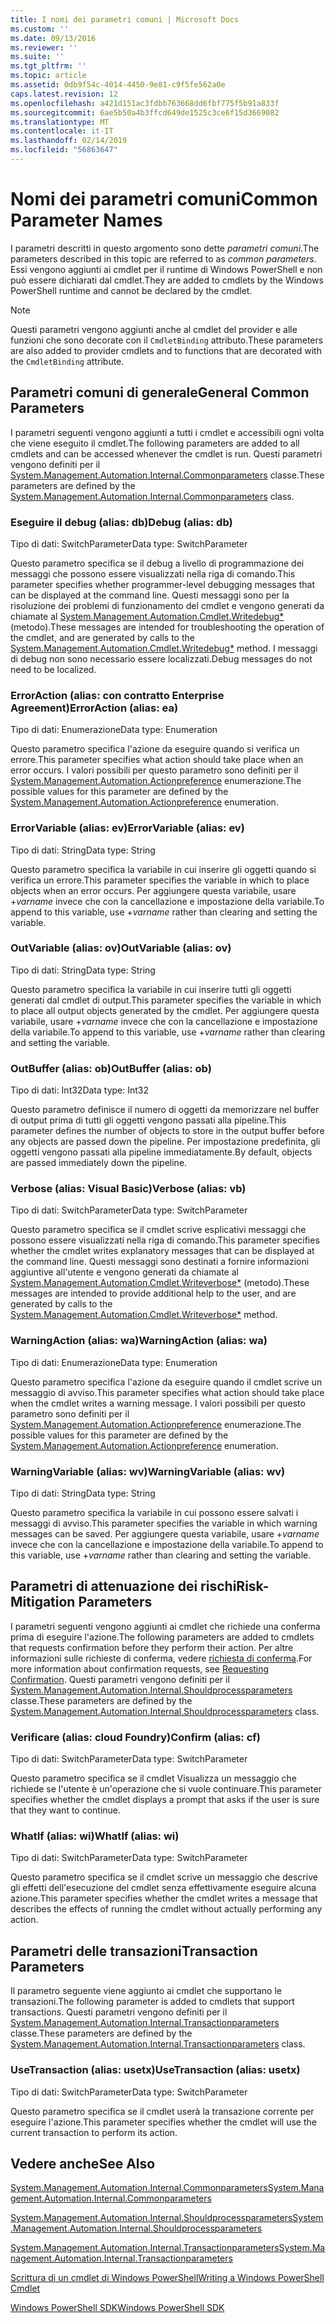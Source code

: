```yaml
---
title: I nomi dei parametri comuni | Microsoft Docs
ms.custom: ''
ms.date: 09/13/2016
ms.reviewer: ''
ms.suite: ''
ms.tgt_pltfrm: ''
ms.topic: article
ms.assetid: 0db9f54c-4014-4450-9e81-c9f5fe562a0e
caps.latest.revision: 12
ms.openlocfilehash: a421d151ac3fdbb763668dd6fbf775f5b91a833f
ms.sourcegitcommit: 6ae5b50a4b3ffcd649de1525c3ce6f15d3669082
ms.translationtype: MT
ms.contentlocale: it-IT
ms.lasthandoff: 02/14/2019
ms.locfileid: "56863647"
---
```

# <a name="common-parameter-names"></a><span data-ttu-id="29fad-102">Nomi dei parametri comuni</span><span class="sxs-lookup"><span data-stu-id="29fad-102">Common Parameter Names</span></span>

<span data-ttu-id="29fad-103">I parametri descritti in questo argomento sono dette *parametri comuni*.</span><span class="sxs-lookup"><span data-stu-id="29fad-103">The parameters described in this topic are referred to as *common parameters*.</span></span> <span data-ttu-id="29fad-104">Essi vengono aggiunti ai cmdlet per il runtime di Windows PowerShell e non può essere dichiarati dal cmdlet.</span><span class="sxs-lookup"><span data-stu-id="29fad-104">They are added to cmdlets by the Windows PowerShell runtime and cannot be declared by the cmdlet.</span></span>

> [!NOTE]
> <span data-ttu-id="29fad-105">Questi parametri vengono aggiunti anche al cmdlet del provider e alle funzioni che sono decorate con il `CmdletBinding` attributo.</span><span class="sxs-lookup"><span data-stu-id="29fad-105">These parameters are also added to provider cmdlets and to functions that are decorated with the `CmdletBinding` attribute.</span></span>

## <a name="general-common-parameters"></a><span data-ttu-id="29fad-106">Parametri comuni di generale</span><span class="sxs-lookup"><span data-stu-id="29fad-106">General Common Parameters</span></span>

<span data-ttu-id="29fad-107">I parametri seguenti vengono aggiunti a tutti i cmdlet e accessibili ogni volta che viene eseguito il cmdlet.</span><span class="sxs-lookup"><span data-stu-id="29fad-107">The following parameters are added to all cmdlets and can be accessed whenever the cmdlet is run.</span></span> <span data-ttu-id="29fad-108">Questi parametri vengono definiti per il [System.Management.Automation.Internal.Commonparameters](/dotnet/api/System.Management.Automation.Internal.CommonParameters) classe.</span><span class="sxs-lookup"><span data-stu-id="29fad-108">These parameters are defined by the [System.Management.Automation.Internal.Commonparameters](/dotnet/api/System.Management.Automation.Internal.CommonParameters) class.</span></span>

### <a name="debug-alias-db"></a><span data-ttu-id="29fad-109">Eseguire il debug (alias: db)</span><span class="sxs-lookup"><span data-stu-id="29fad-109">Debug (alias: db)</span></span>

<span data-ttu-id="29fad-110">Tipo di dati: SwitchParameter</span><span class="sxs-lookup"><span data-stu-id="29fad-110">Data type: SwitchParameter</span></span>

<span data-ttu-id="29fad-111">Questo parametro specifica se il debug a livello di programmazione dei messaggi che possono essere visualizzati nella riga di comando.</span><span class="sxs-lookup"><span data-stu-id="29fad-111">This parameter specifies whether programmer-level debugging messages that can be displayed at the command line.</span></span> <span data-ttu-id="29fad-112">Questi messaggi sono per la risoluzione dei problemi di funzionamento del cmdlet e vengono generati da chiamate al [System.Management.Automation.Cmdlet.Writedebug\*](/dotnet/api/System.Management.Automation.Cmdlet.WriteDebug) (metodo).</span><span class="sxs-lookup"><span data-stu-id="29fad-112">These messages are intended for troubleshooting the operation of the cmdlet, and are generated by calls to the [System.Management.Automation.Cmdlet.Writedebug\*](/dotnet/api/System.Management.Automation.Cmdlet.WriteDebug) method.</span></span> <span data-ttu-id="29fad-113">I messaggi di debug non sono necessario essere localizzati.</span><span class="sxs-lookup"><span data-stu-id="29fad-113">Debug messages do not need to be localized.</span></span>

### <a name="erroraction-alias-ea"></a><span data-ttu-id="29fad-114">ErrorAction (alias: con contratto Enterprise Agreement)</span><span class="sxs-lookup"><span data-stu-id="29fad-114">ErrorAction (alias: ea)</span></span>

<span data-ttu-id="29fad-115">Tipo di dati: Enumerazione</span><span class="sxs-lookup"><span data-stu-id="29fad-115">Data type: Enumeration</span></span>

<span data-ttu-id="29fad-116">Questo parametro specifica l'azione da eseguire quando si verifica un errore.</span><span class="sxs-lookup"><span data-stu-id="29fad-116">This parameter specifies what action should take place when an error occurs.</span></span> <span data-ttu-id="29fad-117">I valori possibili per questo parametro sono definiti per il [System.Management.Automation.Actionpreference](/dotnet/api/System.Management.Automation.ActionPreference) enumerazione.</span><span class="sxs-lookup"><span data-stu-id="29fad-117">The possible values for this parameter are defined by the [System.Management.Automation.Actionpreference](/dotnet/api/System.Management.Automation.ActionPreference) enumeration.</span></span>

### <a name="errorvariable-alias-ev"></a><span data-ttu-id="29fad-118">ErrorVariable (alias: ev)</span><span class="sxs-lookup"><span data-stu-id="29fad-118">ErrorVariable (alias: ev)</span></span>

<span data-ttu-id="29fad-119">Tipo di dati: String</span><span class="sxs-lookup"><span data-stu-id="29fad-119">Data type: String</span></span>

<span data-ttu-id="29fad-120">Questo parametro specifica la variabile in cui inserire gli oggetti quando si verifica un errore.</span><span class="sxs-lookup"><span data-stu-id="29fad-120">This parameter specifies the variable in which to place objects when an error occurs.</span></span> <span data-ttu-id="29fad-121">Per aggiungere questa variabile, usare +*varname* invece che con la cancellazione e impostazione della variabile.</span><span class="sxs-lookup"><span data-stu-id="29fad-121">To append to this variable, use +*varname* rather than clearing and setting the variable.</span></span>

### <a name="outvariable-alias-ov"></a><span data-ttu-id="29fad-122">OutVariable (alias: ov)</span><span class="sxs-lookup"><span data-stu-id="29fad-122">OutVariable (alias: ov)</span></span>

<span data-ttu-id="29fad-123">Tipo di dati: String</span><span class="sxs-lookup"><span data-stu-id="29fad-123">Data type: String</span></span>

<span data-ttu-id="29fad-124">Questo parametro specifica la variabile in cui inserire tutti gli oggetti generati dal cmdlet di output.</span><span class="sxs-lookup"><span data-stu-id="29fad-124">This parameter specifies the variable in which to place all output objects generated by the cmdlet.</span></span> <span data-ttu-id="29fad-125">Per aggiungere questa variabile, usare +*varname* invece che con la cancellazione e impostazione della variabile.</span><span class="sxs-lookup"><span data-stu-id="29fad-125">To append to this variable, use +*varname* rather than clearing and setting the variable.</span></span>

### <a name="outbuffer-alias-ob"></a><span data-ttu-id="29fad-126">OutBuffer (alias: ob)</span><span class="sxs-lookup"><span data-stu-id="29fad-126">OutBuffer (alias: ob)</span></span>

<span data-ttu-id="29fad-127">Tipo di dati: Int32</span><span class="sxs-lookup"><span data-stu-id="29fad-127">Data type: Int32</span></span>

<span data-ttu-id="29fad-128">Questo parametro definisce il numero di oggetti da memorizzare nel buffer di output prima di tutti gli oggetti vengono passati alla pipeline.</span><span class="sxs-lookup"><span data-stu-id="29fad-128">This parameter defines the number of objects to store in the output buffer before any objects are passed down the pipeline.</span></span> <span data-ttu-id="29fad-129">Per impostazione predefinita, gli oggetti vengono passati alla pipeline immediatamente.</span><span class="sxs-lookup"><span data-stu-id="29fad-129">By default, objects are passed immediately down the pipeline.</span></span>

### <a name="verbose-alias-vb"></a><span data-ttu-id="29fad-130">Verbose (alias: Visual Basic)</span><span class="sxs-lookup"><span data-stu-id="29fad-130">Verbose (alias: vb)</span></span>

<span data-ttu-id="29fad-131">Tipo di dati: SwitchParameter</span><span class="sxs-lookup"><span data-stu-id="29fad-131">Data type: SwitchParameter</span></span>

<span data-ttu-id="29fad-132">Questo parametro specifica se il cmdlet scrive esplicativi messaggi che possono essere visualizzati nella riga di comando.</span><span class="sxs-lookup"><span data-stu-id="29fad-132">This parameter specifies whether the cmdlet writes explanatory messages that can be displayed at the command line.</span></span> <span data-ttu-id="29fad-133">Questi messaggi sono destinati a fornire informazioni aggiuntive all'utente e vengono generati da chiamate al [System.Management.Automation.Cmdlet.Writeverbose\*](/dotnet/api/System.Management.Automation.Cmdlet.WriteVerbose) (metodo).</span><span class="sxs-lookup"><span data-stu-id="29fad-133">These messages are intended to provide additional help to the user, and are generated by calls to the [System.Management.Automation.Cmdlet.Writeverbose\*](/dotnet/api/System.Management.Automation.Cmdlet.WriteVerbose) method.</span></span>

### <a name="warningaction-alias-wa"></a><span data-ttu-id="29fad-134">WarningAction (alias: wa)</span><span class="sxs-lookup"><span data-stu-id="29fad-134">WarningAction (alias: wa)</span></span>

<span data-ttu-id="29fad-135">Tipo di dati: Enumerazione</span><span class="sxs-lookup"><span data-stu-id="29fad-135">Data type: Enumeration</span></span>

<span data-ttu-id="29fad-136">Questo parametro specifica l'azione da eseguire quando il cmdlet scrive un messaggio di avviso.</span><span class="sxs-lookup"><span data-stu-id="29fad-136">This parameter specifies what action should take place when the cmdlet writes a warning message.</span></span> <span data-ttu-id="29fad-137">I valori possibili per questo parametro sono definiti per il [System.Management.Automation.Actionpreference](/dotnet/api/System.Management.Automation.ActionPreference) enumerazione.</span><span class="sxs-lookup"><span data-stu-id="29fad-137">The possible values for this parameter are defined by the [System.Management.Automation.Actionpreference](/dotnet/api/System.Management.Automation.ActionPreference) enumeration.</span></span>

### <a name="warningvariable-alias-wv"></a><span data-ttu-id="29fad-138">WarningVariable (alias: wv)</span><span class="sxs-lookup"><span data-stu-id="29fad-138">WarningVariable (alias: wv)</span></span>

<span data-ttu-id="29fad-139">Tipo di dati: String</span><span class="sxs-lookup"><span data-stu-id="29fad-139">Data type: String</span></span>

<span data-ttu-id="29fad-140">Questo parametro specifica la variabile in cui possono essere salvati i messaggi di avviso.</span><span class="sxs-lookup"><span data-stu-id="29fad-140">This parameter specifies the variable in which warning messages can be saved.</span></span> <span data-ttu-id="29fad-141">Per aggiungere questa variabile, usare +*varname* invece che con la cancellazione e impostazione della variabile.</span><span class="sxs-lookup"><span data-stu-id="29fad-141">To append to this variable, use +*varname* rather than clearing and setting the variable.</span></span>

## <a name="risk-mitigation-parameters"></a><span data-ttu-id="29fad-142">Parametri di attenuazione dei rischi</span><span class="sxs-lookup"><span data-stu-id="29fad-142">Risk-Mitigation Parameters</span></span>

<span data-ttu-id="29fad-143">I parametri seguenti vengono aggiunti ai cmdlet che richiede una conferma prima di eseguire l'azione.</span><span class="sxs-lookup"><span data-stu-id="29fad-143">The following parameters are added to cmdlets that requests confirmation before they perform their action.</span></span> <span data-ttu-id="29fad-144">Per altre informazioni sulle richieste di conferma, vedere [richiesta di conferma](./requesting-confirmation-from-cmdlets.md).</span><span class="sxs-lookup"><span data-stu-id="29fad-144">For more information about confirmation requests, see [Requesting Confirmation](./requesting-confirmation-from-cmdlets.md).</span></span> <span data-ttu-id="29fad-145">Questi parametri vengono definiti per il [System.Management.Automation.Internal.Shouldprocessparameters](/dotnet/api/System.Management.Automation.Internal.ShouldProcessParameters) classe.</span><span class="sxs-lookup"><span data-stu-id="29fad-145">These parameters are defined by the [System.Management.Automation.Internal.Shouldprocessparameters](/dotnet/api/System.Management.Automation.Internal.ShouldProcessParameters) class.</span></span>

### <a name="confirm-alias-cf"></a><span data-ttu-id="29fad-146">Verificare (alias: cloud Foundry)</span><span class="sxs-lookup"><span data-stu-id="29fad-146">Confirm (alias: cf)</span></span>

<span data-ttu-id="29fad-147">Tipo di dati: SwitchParameter</span><span class="sxs-lookup"><span data-stu-id="29fad-147">Data type: SwitchParameter</span></span>

<span data-ttu-id="29fad-148">Questo parametro specifica se il cmdlet Visualizza un messaggio che richiede se l'utente è un'operazione che si vuole continuare.</span><span class="sxs-lookup"><span data-stu-id="29fad-148">This parameter specifies whether the cmdlet displays a prompt that asks if the user is sure that they want to continue.</span></span>

### <a name="whatif-alias-wi"></a><span data-ttu-id="29fad-149">WhatIf (alias: wi)</span><span class="sxs-lookup"><span data-stu-id="29fad-149">WhatIf (alias: wi)</span></span>

<span data-ttu-id="29fad-150">Tipo di dati: SwitchParameter</span><span class="sxs-lookup"><span data-stu-id="29fad-150">Data type: SwitchParameter</span></span>

<span data-ttu-id="29fad-151">Questo parametro specifica se il cmdlet scrive un messaggio che descrive gli effetti dell'esecuzione del cmdlet senza effettivamente eseguire alcuna azione.</span><span class="sxs-lookup"><span data-stu-id="29fad-151">This parameter specifies whether the cmdlet writes a message that describes the effects of running the cmdlet without actually performing any action.</span></span>

## <a name="transaction-parameters"></a><span data-ttu-id="29fad-152">Parametri delle transazioni</span><span class="sxs-lookup"><span data-stu-id="29fad-152">Transaction Parameters</span></span>

<span data-ttu-id="29fad-153">Il parametro seguente viene aggiunto ai cmdlet che supportano le transazioni.</span><span class="sxs-lookup"><span data-stu-id="29fad-153">The following parameter is added to cmdlets that support transactions.</span></span> <span data-ttu-id="29fad-154">Questi parametri vengono definiti per il [System.Management.Automation.Internal.Transactionparameters](/dotnet/api/System.Management.Automation.Internal.TransactionParameters) classe.</span><span class="sxs-lookup"><span data-stu-id="29fad-154">These parameters are defined by the [System.Management.Automation.Internal.Transactionparameters](/dotnet/api/System.Management.Automation.Internal.TransactionParameters) class.</span></span>

### <a name="usetransaction-alias-usetx"></a><span data-ttu-id="29fad-155">UseTransaction (alias: usetx)</span><span class="sxs-lookup"><span data-stu-id="29fad-155">UseTransaction (alias: usetx)</span></span>

<span data-ttu-id="29fad-156">Tipo di dati: SwitchParameter</span><span class="sxs-lookup"><span data-stu-id="29fad-156">Data type: SwitchParameter</span></span>

<span data-ttu-id="29fad-157">Questo parametro specifica se il cmdlet userà la transazione corrente per eseguire l'azione.</span><span class="sxs-lookup"><span data-stu-id="29fad-157">This parameter specifies whether the cmdlet will use the current transaction to perform its action.</span></span>

## <a name="see-also"></a><span data-ttu-id="29fad-158">Vedere anche</span><span class="sxs-lookup"><span data-stu-id="29fad-158">See Also</span></span>

[<span data-ttu-id="29fad-159">System.Management.Automation.Internal.Commonparameters</span><span class="sxs-lookup"><span data-stu-id="29fad-159">System.Management.Automation.Internal.Commonparameters</span></span>](/dotnet/api/System.Management.Automation.Internal.CommonParameters)

[<span data-ttu-id="29fad-160">System.Management.Automation.Internal.Shouldprocessparameters</span><span class="sxs-lookup"><span data-stu-id="29fad-160">System.Management.Automation.Internal.Shouldprocessparameters</span></span>](/dotnet/api/System.Management.Automation.Internal.ShouldProcessParameters)

[<span data-ttu-id="29fad-161">System.Management.Automation.Internal.Transactionparameters</span><span class="sxs-lookup"><span data-stu-id="29fad-161">System.Management.Automation.Internal.Transactionparameters</span></span>](/dotnet/api/System.Management.Automation.Internal.TransactionParameters)

[<span data-ttu-id="29fad-162">Scrittura di un cmdlet di Windows PowerShell</span><span class="sxs-lookup"><span data-stu-id="29fad-162">Writing a Windows PowerShell Cmdlet</span></span>](./writing-a-windows-powershell-cmdlet.md)

[<span data-ttu-id="29fad-163">Windows PowerShell SDK</span><span class="sxs-lookup"><span data-stu-id="29fad-163">Windows PowerShell SDK</span></span>](../windows-powershell-reference.md)
